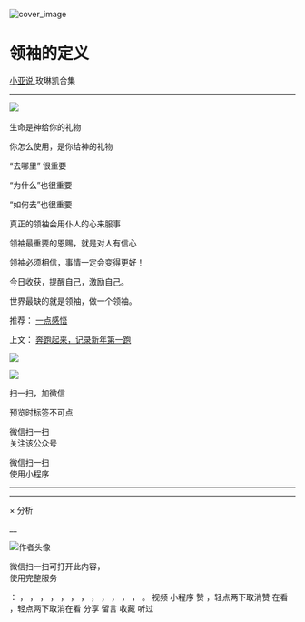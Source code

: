 ![cover_image](http://mmbiz.qpic.cn/mmbiz_jpg/A8SKDch4cJFSvgDY0u0ylnof34yq2IvOLnr3ZGqgnvmOukS2194Sxl6pEtAGYjbMEuqh7SfhomVmqZD2Xn1jbw/0?wx_fmt=jpeg)

#  领袖的定义

[ 小亚说 ](https://mp.weixin.qq.com/mp/appmsgalbum?__biz=MzUxNDAwNTk0MQ==&action=getalbum&album_id=2154063274026270721#wechat_redirect) 玫琳凯合集

__ _ _ _ _

  

![](https://mmbiz.qpic.cn/mmbiz_png/A8SKDch4cJF48hxnicHAN3eDfibOTGic4DhsQmb3JuFpq49dEHEuySoTZjzYnibaqOND7ysuvEg5ausnyc3W3PynNA/640?wx_fmt=png)
​

  

生命是神给你的礼物

  

你怎么使用，是你给神的礼物

  

“去哪里” 很重要

  

“为什么”也很重要

  

“如何去”也很重要

  

真正的领袖会用仆人的心来服事

  

领袖最重要的恩赐，就是对人有信心

  

领袖必须相信，事情一定会变得更好！

  

  

今日收获，提醒自己，激励自己。

  

世界最缺的就是领袖，做一个领袖。

  

  

推荐：  [ 一点感悟
](https://mp.weixin.qq.com/s?__biz=MzUxNDAwNTk0MQ==&mid=2247484726&idx=1&sn=4c4c0c24c8da3cf969e2f5cd6df32d75&scene=21#wechat_redirect)

上文： [ 奔跑起来，记录新年第一跑
](https://mp.weixin.qq.com/s?__biz=MzUxNDAwNTk0MQ==&mid=2247484842&idx=1&sn=bf58091ba7e1cc33ec56a042d968dda1&scene=21#wechat_redirect)

![](https://mmbiz.qpic.cn/mmbiz_gif/b96CibCt70iaZ7Bia3Wm91cEuWhERXfCYjTia9tf7aMjVBNRETSa2NpGjCV6tyNvgCLos8LBgwEgxcwaIw8zdOsG7A/640?wx_fmt=gif)

![](https://mmbiz.qpic.cn/mmbiz_jpg/A8SKDch4cJEicCnqTxiatgGquhIicZ1wJ1Dth5YOOzoYV7U4N3HmiaO0vVAzjOpBVdtF0gnL632Fc7HqiaDmgveQDEw/640?wx_fmt=jpeg)

扫一扫，加微信

预览时标签不可点

微信扫一扫  
关注该公众号



微信扫一扫  
使用小程序

****



****



×  分析

__

![作者头像](http://mmbiz.qpic.cn/mmbiz_png/A8SKDch4cJE0KicTMyrVCx3VLqEgic5sJ1V5QeGZTibG9GLZlSCXSj5ByXNkib5PBrZVMkI41KKxgwE1K9gfypUeRg/0?wx_fmt=png)

微信扫一扫可打开此内容，  
使用完整服务

：  ，  ，  ，  ，  ，  ，  ，  ，  ，  ，  ，  ，  。  视频  小程序  赞  ，轻点两下取消赞  在看  ，轻点两下取消在看
分享  留言  收藏  听过

